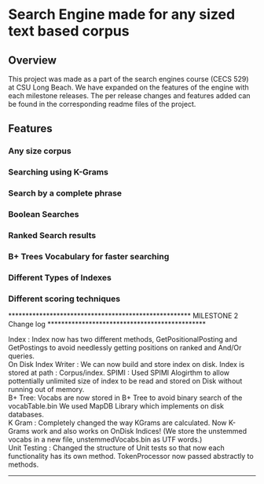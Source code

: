 # Search Engine made for any sized text based corpus

## Overview
  This project was made as a part of the search engines course (CECS 529) at CSU Long Beach. We have expanded on the features of the engine with each milestone releases. The per release changes and features added can be found in the corresponding readme files of the project.
  
## Features

### Any size corpus 

### Searching using K-Grams 

### Search by a complete phrase

### Boolean Searches

### Ranked Search results

### B+ Trees Vocabulary for faster searching

### Different Types of Indexes

### Different scoring techniques 

***************************************************** MILESTONE 2  Change log **********************************************

Index : Index now has two different methods, GetPositionalPosting and GetPostings to avoid needlessly getting positions on ranked and And/Or queries.\
On Disk Index Writer : We can now build and store index on disk. Index is stored at path : Corpus/index.
SPIMI : Used SPIMI Alogirthm to allow pottentially unlimited size of index to be read and stored on Disk without running out of memory.\
B+ Tree: Vocabs are now stored in B+ Tree to avoid binary search of the vocabTable.bin We used MapDB Library which implements on disk databases. \
K Gram : Completely changed the way KGrams are calculated. Now K-Grams work and also works on OnDisk Indices! (We store the unstemmed vocabs in a new file, unstemmedVocabs.bin as UTF words.) \
Unit Testing : Changed the structure of Unit tests so that now each functionality has its own method.
TokenProcessor now passed abstractly to methods.


*****************************************************************************************************************************
